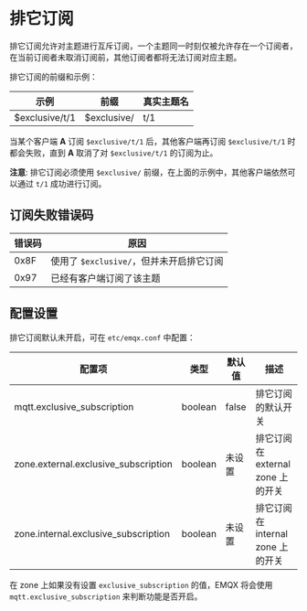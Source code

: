 # 排它订阅

排它订阅允许对主题进行互斥订阅，一个主题同一时刻仅被允许存在一个订阅者，在当前订阅者未取消订阅前，其他订阅者都将无法订阅对应主题。

排它订阅的前缀和示例：

| 示例            | 前缀        | 真实主题名 |
| --------------- | ----------- | ---------- |
| $exclusive/t/1      | $exclusive/     | t/1        |

当某个客户端 **A** 订阅 `$exclusive/t/1` 后，其他客户端再订阅 `$exclusive/t/1` 时都会失败，直到 **A** 取消了对 `$exclusive/t/1` 的订阅为止。

**注意**: 排它订阅必须使用 `$exclusive/` 前缀，在上面的示例中，其他客户端依然可以通过 `t/1` 成功进行订阅。 

## 订阅失败错误码

| 错误码            | 原因        | 
| --------------- | ----------- | 
| 0x8F     | 使用了 `$exclusive/`，但并未开启排它订阅  | 
| 0x97 | 已经有客户端订阅了该主题 |


## 配置设置

排它订阅默认未开启，可在 `etc/emqx.conf` 中配置：

|               配置项                |      类型       | 默认值 |                 描述                 |
| ----------------------------------- | --------------- | ------ | ------------------------------------ |
| mqtt.exclusive_subscription  | boolean          | false   | 排它订阅的默认开关  |
| zone.external.exclusive_subscription | boolean | 未设置 | 排它订阅在 external zone 上的开关   |
| zone.internal.exclusive_subscription | boolean | 未设置 | 排它订阅在 internal zone 上的开关 |

在 zone 上如果没有设置 `exclusive_subscription` 的值，EMQX 将会使用 `mqtt.exclusive_subscription` 来判断功能是否开启。